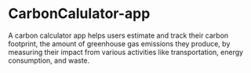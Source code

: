 # CarbonCalulator-app
A carbon calculator app helps users estimate and track their carbon footprint, the amount of greenhouse gas emissions they produce, by measuring their impact from various activities like transportation, energy consumption, and waste. 
